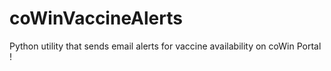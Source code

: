 # coWinVaccineAlerts
Python utility that sends email alerts for vaccine availability on coWin Portal !
